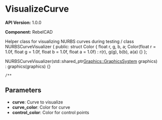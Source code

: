 # VisualizeCurve

**API Version:** 1.0.0

**Component:** RebelCAD

Helper class for visualizing NURBS curves during testing
/
class NURBSCurveVisualizer {
public:
    struct Color {
        float r, g, b, a;
        Color(float r = 1.0f, float g = 1.0f, float b = 1.0f, float a = 1.0f)
            : r(r), g(g), b(b), a(a) {}
    };

NURBSCurveVisualizer(std::shared_ptr<Graphics::GraphicsSystem> graphics)
        : graphics(graphics) {}

    /**

## Parameters

- **curve**: Curve to visualize
- **curve_color**: Color for curve
- **control_color**: Color for control points

